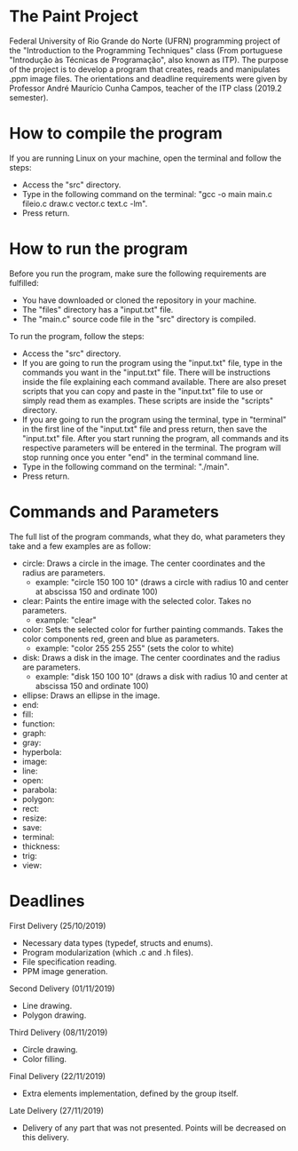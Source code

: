 # The Paint Project

Federal University of Rio Grande do Norte (UFRN) programming project of the "Introduction to the Programming Techniques" class (From portuguese "Introdução às Técnicas de Programação", also known as ITP). The purpose of the project is to develop a program that creates, reads and manipulates .ppm image files. The orientations and deadline requirements were given by Professor André Maurício Cunha Campos, teacher of the ITP class (2019.2 semester).

# How to compile the program

If you are running Linux on your machine, open the terminal and follow the steps:
- Access the "src" directory.
- Type in the following command on the terminal: "gcc -o main main.c fileio.c draw.c vector.c text.c -lm".
- Press return.

# How to run the program

Before you run the program, make sure the following requirements are fulfilled:
- You have downloaded or cloned the repository in your machine.
- The "files" directory has a "input.txt" file.
- The "main.c" source code file in the "src" directory is compiled.

To run the program, follow the steps:
- Access the "src" directory.
- If you are going to run the program using the "input.txt" file, type in the commands you want in the "input.txt" file. There will be instructions inside the file explaining each command available. There are also preset scripts that you can copy and paste in the "input.txt" file to use or simply read them as examples. These scripts are inside the "scripts" directory.
- If you are going to run the program using the terminal, type in "terminal" in the first line of the "input.txt" file and press return, then save the "input.txt" file. After you start running the program, all commands and its respective parameters will be entered in the terminal. The program will stop running once you enter "end" in the terminal command line.
- Type in the following command on the terminal: "./main".
- Press return.

# Commands and Parameters

The full list of the program commands, what they do, what parameters they take and a few examples are as follow:
- circle: Draws a circle in the image. The center coordinates and the radius are parameters.
    - example: "circle 150 100 10" (draws a circle with radius 10 and center at abscissa 150 and ordinate 100)
- clear: Paints the entire image with the selected color. Takes no parameters.
    - example: "clear"
- color: Sets the selected color for further painting commands. Takes the color components red, green and blue as parameters.
    - example: "color 255 255 255" (sets the color to white)
- disk: Draws a disk in the image. The center coordinates and the radius are parameters.
    - example: "disk 150 100 10" (draws a disk with radius 10 and center at abscissa 150 and ordinate 100)
- ellipse: Draws an ellipse in the image. 
- end:
- fill:
- function:
- graph:
- gray:
- hyperbola:
- image:
- line:
- open:
- parabola:
- polygon:
- rect:
- resize:
- save:
- terminal:
- thickness:
- trig:
- view:

# Deadlines

First Delivery (25/10/2019)
- Necessary data types (typedef, structs and enums).
- Program modularization (which .c and .h files).
- File specification reading.
- PPM image generation.

Second Delivery (01/11/2019)
- Line drawing.
- Polygon drawing.

Third Delivery (08/11/2019)
- Circle drawing.
- Color filling.

Final Delivery (22/11/2019)
- Extra elements implementation, defined by the group itself.

Late Delivery (27/11/2019)
- Delivery of any part that was not presented. Points will be decreased on this delivery.